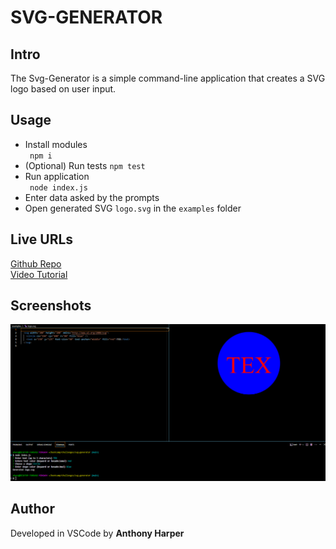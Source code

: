 # SVG-GENERATOR

## Intro
The Svg-Generator is a simple command-line application that creates a SVG logo based on user input.

## Usage
- Install modules \
` 
npm i
`
- (Optional) Run tests `npm test`
 - Run application \
 ` 
 node index.js
 `
 - Enter data asked by the prompts
 - Open generated SVG `logo.svg` in the `examples` folder
 
 ## Live URLs
 [Github Repo](https://github.com/aharper2568/svg-generator)\
 [Video Tutorial](https://drive.google.com/file/d/1F6E7DM2pAylM8dRiIlvd4asVbGu-o7ke/view?usp=sharing)

 ## Screenshots

 ![screenshot of user input and generated logo with code and preview](./assets/screen1.png)


## Author

Developed in VSCode by **Anthony Harper**
 